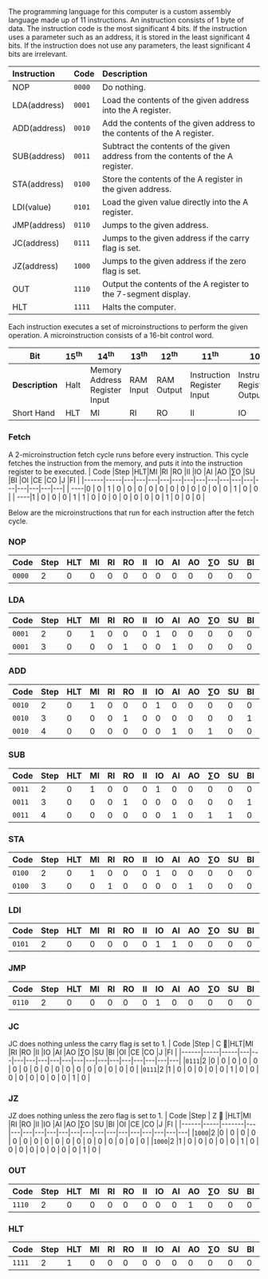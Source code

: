 The programming language for this computer is a custom assembly language made up of 11 instructions. An instruction consists of 1 byte of data. The instruction code is the most significant 4 bits. If the instruction uses a parameter such as an address, it is stored in the least significant 4 bits.
If the instruction does not use any parameters, the least significant 4 bits are irrelevant.

| **Instruction** | **Code** | **Description**                                                                                                         |
| :-------------- | :------- | :---------------------------------------------------------------------------------------------------------------------- |
| NOP             | `0000`   |  Do nothing.                                                                                                            |
| LDA(address)    | `0001`   |  Load the contents of the given address into the A register.                                                            |
| ADD(address)    | `0010`   |  Add the contents of the given address to the contents of the A register.                                               |
| SUB(address)    | `0011`   |  Subtract the contents of the given address from the contents of the A register.                                        |
| STA(address)    | `0100`   |  Store the contents of the A register in the given address.                                                             |
| LDI(value)      | `0101`   |  Load the given value directly into the A register.                                                                     |
| JMP(address)    | `0110`   |  Jumps to the given address.                                                                                            |
| JC(address)     | `0111`   |  Jumps to the given address if the carry flag is set.                                                                   |
| JZ(address)     | `1000`   |  Jumps to the given address if the zero flag is set.                                                                    |
| OUT             | `1110`   |  Output the contents of the A register to the 7-segment display.                                                        |
| HLT             | `1111`   |  Halts the computer.                                                                                                    |

Each instruction executes a set of microinstructions to perform the given operation. A microinstruction consists of a 16-bit control word.

|**Bit**| 15<sup>th</sup> | 14<sup>th</sup> | 13<sup>th</sup> | 12<sup>th</sup> | 11<sup>th</sup> | 10<sup>th</sup> | 9<sup>th</sup> | 8<sup>th</sup> | 7<sup>th</sup> | 6<sup>th</sup> | 5<sup>th</sup> | 4<sup>th</sup> | 3<sup>rd</sup> | 2<sup>nd</sup> | 1<sup>st</sup> | 0<sup>th</sup> |
|---|--- | ---| ---| ---| ---| ---|---|---|---|---|---|---|---|---|---|---|
|**Description**|Halt|Memory Address Register Input|RAM Input|RAM Output|Instruction Register Input| Instruction Register Output|A Register Input|A Register Output|ALU Output|Subtract|B Register Input|Output Register Input|Counter Enable|Counter Output|Jump|Flag Register Input|
|Short Hand|HLT|MI|RI|RO|II|IO|AI|AO|∑O|SU|BI|OI|CE|CO|J|FI|

### Fetch
A 2-microinstruction fetch cycle runs before every instruction.
This cycle fetches the instruction from the memory, and puts it into the instruction register to be executed.
| Code |Step |HLT|MI |RI |RO |II |IO |AI |AO |∑O |SU |BI |OI |CE |CO |J  |FI |
|------|-----|---|---|---|---|---|---|---|---|---|---|---|---|---|---|---|---|
|  ----|0    | 0 | 1 | 0 | 0 | 0 | 0 | 0 | 0 | 0 | 0 | 0 | 0 | 0 | 1 | 0 | 0 |
|  ----|1    | 0 | 0 | 0 | 1 | 1 | 0 | 0 | 0 | 0 | 0 | 0 | 0 | 1 | 0 | 0 | 0 |

Below are the microinstructions that run for each instruction after the fetch cycle.

### NOP
| Code |Step |HLT|MI |RI |RO |II |IO |AI |AO |∑O |SU |BI |OI |CE |CO |J  |FI |
|------|-----|---|---|---|---|---|---|---|---|---|---|---|---|---|---|---|---|
|`0000`|2    | 0 | 0 | 0 | 0 | 0 | 0 | 0 | 0 | 0 | 0 | 0 | 0 | 0 | 0 | 0 | 0 |

### LDA
| Code |Step |HLT|MI |RI |RO |II |IO |AI |AO |∑O |SU |BI |OI |CE |CO |J  |FI |
|------|-----|---|---|---|---|---|---|---|---|---|---|---|---|---|---|---|---|
|`0001`|2    | 0 | 1 | 0 | 0 | 0 | 1 | 0 | 0 | 0 | 0 | 0 | 0 | 0 | 0 | 0 | 0 |
|`0001`|3    | 0 | 0 | 0 | 1 | 0 | 0 | 1 | 0 | 0 | 0 | 0 | 0 | 0 | 0 | 0 | 0 |

### ADD
| Code |Step |HLT|MI |RI |RO |II |IO |AI |AO |∑O |SU |BI |OI |CE |CO |J  |FI |
|------|-----|---|---|---|---|---|---|---|---|---|---|---|---|---|---|---|---|
|`0010`|2    | 0 | 1 | 0 | 0 | 0 | 1 | 0 | 0 | 0 | 0 | 0 | 0 | 0 | 0 | 0 | 0 |
|`0010`|3    | 0 | 0 | 0 | 1 | 0 | 0 | 0 | 0 | 0 | 0 | 1 | 0 | 0 | 0 | 0 | 0 |
|`0010`|4    | 0 | 0 | 0 | 0 | 0 | 0 | 1 | 0 | 1 | 0 | 0 | 0 | 0 | 0 | 0 | 1 |

### SUB
| Code |Step |HLT|MI |RI |RO |II |IO |AI |AO |∑O |SU |BI |OI |CE |CO |J  |FI |
|------|-----|---|---|---|---|---|---|---|---|---|---|---|---|---|---|---|---|
|`0011`|2    | 0 | 1 | 0 | 0 | 0 | 1 | 0 | 0 | 0 | 0 | 0 | 0 | 0 | 0 | 0 | 0 |
|`0011`|3    | 0 | 0 | 0 | 1 | 0 | 0 | 0 | 0 | 0 | 0 | 1 | 0 | 0 | 0 | 0 | 0 |
|`0011`|4    | 0 | 0 | 0 | 0 | 0 | 0 | 1 | 0 | 1 | 1 | 0 | 0 | 0 | 0 | 0 | 1 |

### STA
| Code |Step |HLT|MI |RI |RO |II |IO |AI |AO |∑O |SU |BI |OI |CE |CO |J  |FI |
|------|-----|---|---|---|---|---|---|---|---|---|---|---|---|---|---|---|---|
|`0100`|2    | 0 | 1 | 0 | 0 | 0 | 1 | 0 | 0 | 0 | 0 | 0 | 0 | 0 | 0 | 0 | 0 |
|`0100`|3    | 0 | 0 | 1 | 0 | 0 | 0 | 0 | 1 | 0 | 0 | 0 | 0 | 0 | 0 | 0 | 0 |

### LDI
| Code |Step |HLT|MI |RI |RO |II |IO |AI |AO |∑O |SU |BI |OI |CE |CO |J  |FI |
|------|-----|---|---|---|---|---|---|---|---|---|---|---|---|---|---|---|---|
|`0101`|2    | 0 | 0 | 0 | 0 | 0 | 1 | 1 | 0 | 0 | 0 | 0 | 0 | 0 | 0 | 0 | 0 |

### JMP
| Code |Step |HLT|MI |RI |RO |II |IO |AI |AO |∑O |SU |BI |OI |CE |CO |J  |FI |
|------|-----|---|---|---|---|---|---|---|---|---|---|---|---|---|---|---|---|
|`0110`|2    | 0 | 0 | 0 | 0 | 0 | 1 | 0 | 0 | 0 | 0 | 0 | 0 | 0 | 0 | 1 | 0 |

### JC
JC does nothing unless the carry flag is set to 1.
| Code |Step | C 🚩|HLT|MI |RI |RO |II |IO |AI |AO |∑O |SU |BI |OI |CE |CO |J  |FI |
|------|-----|-----|---|---|---|---|---|---|---|---|---|---|---|---|---|---|---|---|
|`0111`|2    |0    | 0 | 0 | 0 | 0 | 0 | 0 | 0 | 0 | 0 | 0 | 0 | 0 | 0 | 0 | 0 | 0 |
|`0111`|2    |1    | 0 | 0 | 0 | 0 | 0 | 1 | 0 | 0 | 0 | 0 | 0 | 0 | 0 | 0 | 1 | 0 |

### JZ
JZ does nothing unless the zero flag is set to 1.
| Code |Step | Z 🚩 |HLT|MI |RI |RO |II |IO |AI |AO |∑O |SU |BI |OI |CE |CO |J  |FI |
|------|-----|-------|---|---|---|---|---|---|---|---|---|---|---|---|---|---|---|---|
|`1000`|2    |0      | 0 | 0 | 0 | 0 | 0 | 0 | 0 | 0 | 0 | 0 | 0 | 0 | 0 | 0 | 0 | 0 |
|`1000`|2    |1      | 0 | 0 | 0 | 0 | 0 | 1 | 0 | 0 | 0 | 0 | 0 | 0 | 0 | 0 | 1 | 0 |

### OUT
| Code |Step |HLT|MI |RI |RO |II |IO |AI |AO |∑O |SU |BI |OI |CE |CO |J  |FI |
|------|-----|---|---|---|---|---|---|---|---|---|---|---|---|---|---|---|---|
|`1110`|2    | 0 | 0 | 0 | 0 | 0 | 0 | 0 | 1 | 0 | 0 | 0 | 1 | 0 | 0 | 0 | 0 |

### HLT
| Code |Step |HLT|MI |RI |RO |II |IO |AI |AO |∑O |SU |BI |OI |CE |CO |J  |FI |
|------|-----|---|---|---|---|---|---|---|---|---|---|---|---|---|---|---|---|
|`1111`|2    | 1 | 0 | 0 | 0 | 0 | 0 | 0 | 0 | 0 | 0 | 0 | 0 | 0 | 0 | 0 | 0 |
